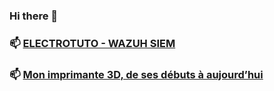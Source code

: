### Hi there 👋

### 📫 [ELECTROTUTO - WAZUH SIEM](https://electrotuto.com/2022/02/19/wazuh-installation-et-configuration-dun-agent/)
### 📫 [Mon imprimante 3D, de ses débuts à aujourd’hui](https://electrotuto.com/2015/12/19/mon-imprimante-3d-de-ses-debuts-a-aujourdhui/)

<!--
**electrotuto/electrotuto** is a ✨ _special_ ✨ repository because its `README.md` (this file) appears on your GitHub profile.

Here are some ideas to get you started:

- 🔭 I’m currently working on ...
- 🌱 I’m currently learning ...
- 👯 I’m looking to collaborate on ...
- 🤔 I’m looking for help with ...
- 💬 Ask me about ...
- 📫 How to reach me: ...
- 😄 Pronouns: ...
- ⚡ Fun fact: ...
-->



